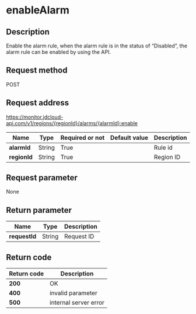 # enableAlarm


## Description
Enable the alarm rule, when the alarm rule is in the status of “Disabled”, the alarm rule can be enabled by using the API.

## Request method
POST

## Request address
https://monitor.jdcloud-api.com/v1/regions/{regionId}/alarms/{alarmId}:enable

|Name|Type|Required or not|Default value|Description|
|---|---|---|---|---|
|**alarmId**|String|True||Rule id|
|**regionId**|String|True||Region ID|

## Request parameter
None


## Return parameter
|Name|Type|Description|
|---|---|---|
|**requestId**|String|Request ID|



## Return code
|Return code|Description|
|---|---|
|**200**|OK|
|**400**|invalid parameter|
|**500**|internal server error|
